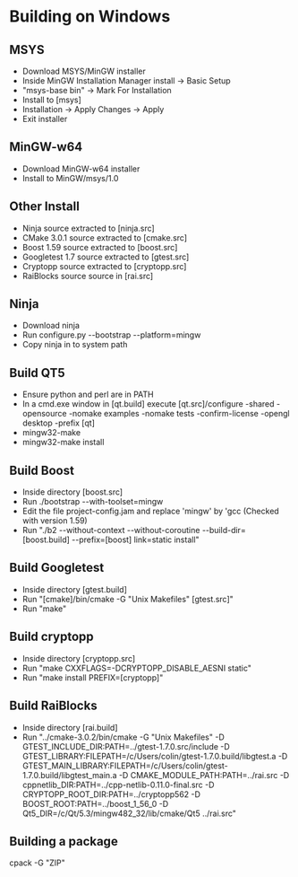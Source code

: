 # Building on Windows

## MSYS
* Download MSYS/MinGW installer
* Inside MinGW Installation Manager install -> Basic Setup
* "msys-base bin" -> Mark For Installation
* Install to [msys]
* Installation -> Apply Changes -> Apply
* Exit installer

## MinGW-w64
* Download MinGW-w64 installer
* Install to MinGW/msys/1.0

## Other Install
* Ninja source extracted to [ninja.src]
* CMake 3.0.1 source extracted to [cmake.src]
* Boost 1.59 source extracted to [boost.src]
* Googletest 1.7 source extracted to [gtest.src]
* Cryptopp source extracted to [cryptopp.src]
* RaiBlocks source source in [rai.src]

## Ninja
* Download ninja
* Run configure.py --bootstrap --platform=mingw
* Copy ninja in to system path

## Build QT5
* Ensure python and perl are in PATH
* In a cmd.exe window in [qt.build] execute [qt.src]/configure -shared -opensource -nomake examples -nomake tests -confirm-license -opengl desktop -prefix [qt]
* mingw32-make
* mingw32-make install

## Build Boost
* Inside directory [boost.src]
* Run ./bootstrap --with-toolset=mingw
* Edit the file project-config.jam and replace 'mingw' by 'gcc (Checked with version 1.59)
* Run "./b2 --without-context --without-coroutine --build-dir=[boost.build] --prefix=[boost] link=static install"

## Build Googletest
* Inside directory [gtest.build]
* Run "[cmake]/bin/cmake -G "Unix Makefiles" [gtest.src]"
* Run "make"

## Build cryptopp
* Inside directory [cryptopp.src]
* Run "make CXXFLAGS=-DCRYPTOPP_DISABLE_AESNI static"
* Run "make install PREFIX=[cryptopp]"

## Build RaiBlocks
* Inside directory [rai.build]
* Run "../cmake-3.0.2/bin/cmake -G "Unix Makefiles" -D GTEST_INCLUDE_DIR:PATH=../gtest-1.7.0.src/include -D GTEST_LIBRARY:FILEPATH=/c/Users/colin/gtest-1.7.0.build/libgtest.a -D GTEST_MAIN_LIBRARY:FILEPATH=/c/Users/colin/gtest-1.7.0.build/libgtest_main.a -D CMAKE_MODULE_PATH:PATH=../rai.src -D cppnetlib_DIR:PATH=../cpp-netlib-0.11.0-final.src -D CRYPTOPP_ROOT_DIR:PATH=../cryptopp562 -D BOOST_ROOT:PATH=../boost_1_56_0 -D Qt5_DIR=/c/Qt/5.3/mingw482_32/lib/cmake/Qt5 ../rai.src"

## Building a package
cpack -G "ZIP"